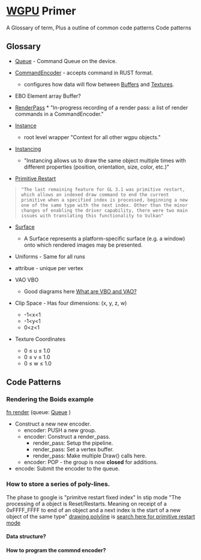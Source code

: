 # [WGPU](https://docs.rs/wgpu/latest/wgpu/) Primer

A Glossary of term, Plus a outline of common code patterns
Code patterns

## Glossary

* [Queue](https://docs.rs/wgpu/latest/wgpu/struct.Queue.html#) - Command Queue on the device.
* [CommandEncoder](https://docs.rs/wgpu/latest/wgpu/struct.CommandEncoder.html#) - accepts command in RUST format.
  * configures how data will flow between [Buffers](https://docs.rs/wgpu/latest/wgpu/struct.Buffer.html#)  and [Textures](https://docs.rs/wgpu/latest/wgpu/struct.Texture.html#).

* EBO Element array Buffer?

* [RenderPass](https://docs.rs/wgpu/latest/wgpu/struct.RenderPass.html#)    * "In-progress recording of a render pass: a list of render commands in a CommandEncoder."
* [Instance](https://docs.rs/wgpu/latest/wgpu/struct.Instance.html#)
  * root level wrapper "Context for all other wgpu objects."

* [Instancing](https://sotrh.github.io/learn-wgpu/beginner/tutorial7-instancing/)

    * "Instancing allows us to draw the same object multiple times with different properties (position,
    orientation, size, color, etc.)"

* [Primitive Restart](https://www.supergoodcode.com/restart/)
>     "The last remaining feature for GL 3.1 was primitive restart, which allows an indexed draw command to end the current primitive when a specified index is processed, beginning a new one of the same type with the next index. Other than the minor changes of enabling the driver capability, there were two main issues with translating this functionality to Vulkan"

* [Surface](https://docs.rs/wgpu/latest/wgpu/struct.Surface.html#)
  * A Surface represents a platform-specific surface (e.g. a window) onto which rendered images may be presented.

* Uniforms - Same for all runs

* attribue - unique per vertex


* VAO VBO
  * Good diagrams here  [What are VBO and VAO?](https://www.letsdevelopgames.com/2022/02/what-are-vbo-and-vao.html)

* Clip Space - Has  four dimensions: (x, y, z, w)
  * -1<x<1
  * -1<y<1
  * 0<z<1

* Texture Coordinates
  * 0 ≤ u ≤ 1.0
  * 0 ≤ v ≤ 1.0
  * 0 ≤ w ≤ 1.0

## Code Patterns

### Rendering the **Boids** example

 [fn render](https://github.com/gfx-rs/wgpu/blob/trunk/examples/src/boids/mod.rs#L269) (queue:  [Queue](https://docs.rs/wgpu/latest/wgpu/struct.Queue.html#) )

* Construct a new new encoder.
    * encoder: PUSH a new group.
    * encoder: Construct a render_pass.
        * render_pass: Setup the pipeline.
        * render_pass: Set a vertex buffer.
        * render_pass: Make multiple Draw() calls here.
    * encoder: POP - the group is now **closed** for additions.
* encode: Submit the encoder to the queue.

### How to store a series of poly-lines.
  The phase to google is "primitve restart fixed index"
  In stip mode
  "The processing of a object is Reset/Restarts. Meaning on receipt of a 0xFFFF_FFFF to end of an object and a next index is the start of a new object of the same type"
  [drawing polyline](https://www.youtube.com/watch?v=hUMXGxfG9ow&list=PL980gcR1LE3L8RoIMSNBFfw4dFfS3rrsk&index=3)
  is
  [search  here for primitive restart mode](https://wgpu.rs/doc/wgpu/struct.PrimitiveState.html?search=restart#structfield.polygon_mode)
#### Data structure?

#### How to program the commnd encoder?